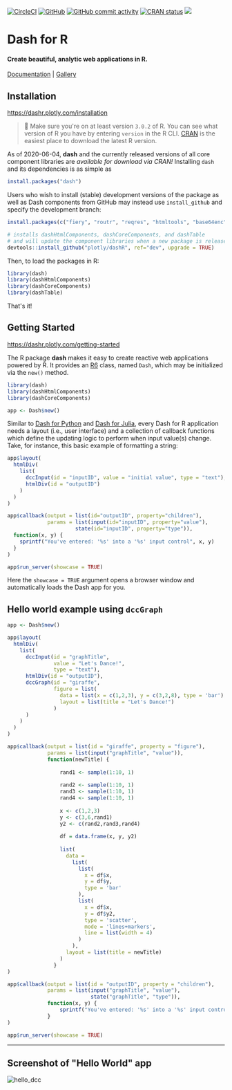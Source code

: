 [![CircleCI](https://circleci.com/gh/plotly/dashR/tree/master.svg?style=svg)](https://circleci.com/gh/plotly/dashR/tree/master)
[![GitHub](https://img.shields.io/github/license/plotly/dashR.svg?color=dark-green)](https://github.com/plotly/dashR/blob/master/LICENSE)
[![GitHub commit activity](https://img.shields.io/github/commit-activity/y/plotly/dashR.svg?color=dark-green)](https://github.com/plotly/dashR/graphs/contributors)
[![CRAN status](https://www.r-pkg.org/badges/version/dash)](https://cran.r-project.org/web/packages/dash/index.html)
[![](https://cranlogs.r-pkg.org/badges/dash)](https://cran.r-project.org/package=dash)

# Dash for R

#### Create beautiful, analytic web applications in R.

[Documentation](https://dashr.plotly.com/) | [Gallery](https://dash-gallery.plotly.host/Portal/) 

## Installation

https://dashr.plotly.com/installation

> 🛑 Make sure you're on at least version `3.0.2` of R. You can see what version of R you have by entering `version` in the R CLI. [CRAN](https://cran.r-project.org/bin/) is the easiest place to download the latest R version.

As of 2020-06-04, **dash** and the currently released versions of all core component libraries are _available for download via CRAN!_ Installing `dash` and its dependencies is as simple as
```r
install.packages("dash")
```

Users who wish to install (stable) development versions of the package as well as Dash components from GitHub may instead use `install_github` and specify the development branch:

```r
install.packages(c("fiery", "routr", "reqres", "htmltools", "base64enc", "plotly", "mime", "crayon", "devtools"))

# installs dashHtmlComponents, dashCoreComponents, and dashTable
# and will update the component libraries when a new package is released
devtools::install_github("plotly/dashR", ref="dev", upgrade = TRUE)
```

Then, to load the packages in R:

```r
library(dash)
library(dashHtmlComponents)
library(dashCoreComponents)
library(dashTable)
```

That's it!

## Getting Started

https://dashr.plotly.com/getting-started

The R package **dash** makes it easy to create reactive web applications powered by R. It provides an [R6](https://cran.r-project.org/web/packages/R6/index.html) class, named `Dash`, which may be initialized via the `new()` method.


```r
library(dash)
library(dashHtmlComponents)
library(dashCoreComponents)

app <- Dash$new()
```

Similar to [Dash for Python](https://github.com/plotly/dash) and [Dash for Julia](https://github.com/plotly/Dash.jl), every Dash for R application needs a layout (i.e., user interface) and a collection of callback functions which define the updating logic to perform when input value(s) change. Take, for instance, this basic example of formatting a string:

```r
app$layout(
  htmlDiv(
    list(
      dccInput(id = "inputID", value = "initial value", type = "text"),
      htmlDiv(id = "outputID")
    )
  )
)

app$callback(output = list(id="outputID", property="children"), 
             params = list(input(id="inputID", property="value"),
                      state(id="inputID", property="type")), 
  function(x, y) {
    sprintf("You've entered: '%s' into a '%s' input control", x, y)
  }
)

app$run_server(showcase = TRUE)
```

Here the `showcase = TRUE` argument opens a browser window and automatically loads the Dash app for you.

## Hello world example using `dccGraph`

```r
app <- Dash$new()

app$layout(
  htmlDiv(
    list(
      dccInput(id = "graphTitle", 
               value = "Let's Dance!", 
               type = "text"),
      htmlDiv(id = "outputID"),
      dccGraph(id = "giraffe",
               figure = list(
                 data = list(x = c(1,2,3), y = c(3,2,8), type = 'bar'),
                 layout = list(title = "Let's Dance!")
               )
      )
    )
  )
)

app$callback(output = list(id = "giraffe", property = "figure"), 
             params = list(input("graphTitle", "value")),     
             function(newTitle) {
                 
                 rand1 <- sample(1:10, 1)
                 
                 rand2 <- sample(1:10, 1)
                 rand3 <- sample(1:10, 1)
                 rand4 <- sample(1:10, 1)
                 
                 x <- c(1,2,3)
                 y <- c(3,6,rand1)
                 y2 <- c(rand2,rand3,rand4)
                 
                 df = data.frame(x, y, y2)
                 
                 list(
                   data = 
                     list(            
                       list(
                         x = df$x, 
                         y = df$y, 
                         type = 'bar'
                       ),
                       list(
                         x = df$x, 
                         y = df$y2, 
                         type = 'scatter',
                         mode = 'lines+markers',
                         line = list(width = 4)
                       )                
                     ),
                   layout = list(title = newTitle)
                 )
               }
)

app$callback(output = list(id = "outputID", property = "children"), 
             params = list(input("graphTitle", "value"),
                           state("graphTitle", "type")), 
             function(x, y) {
                 sprintf("You've entered: '%s' into a '%s' input control", x, y)
             }
)

app$run_server(showcase = TRUE)
```

---

## Screenshot of "Hello World" app

![hello_dcc](https://user-images.githubusercontent.com/9809798/55428329-df18be80-5556-11e9-8d21-c55250621cd6.gif)
